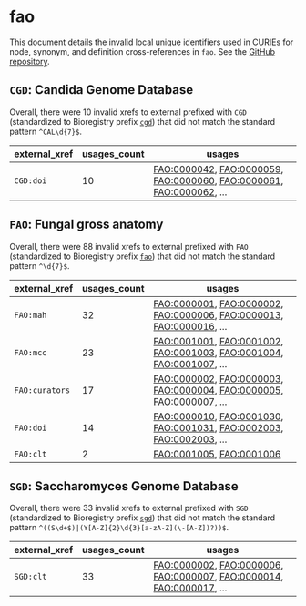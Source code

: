 # fao

This document details the invalid local unique identifiers used in CURIEs
for node, synonym, and definition cross-references in `fao`. See the [GitHub repository](https://github.com/obophenotype/fungal-anatomy-ontology).


## `CGD`: Candida Genome Database

Overall, there were 10 invalid
xrefs to external prefixed with `CGD` (standardized to Bioregistry
prefix [`cgd`](https://bioregistry.io/cgd)) that
did not match the standard pattern `^CAL\d{7}$`.

| external_xref   |   usages_count | usages                                                                                                                                                                                                                                                             |
|-----------------|----------------|--------------------------------------------------------------------------------------------------------------------------------------------------------------------------------------------------------------------------------------------------------------------|
| `CGD:doi`       |             10 | [FAO:0000042](https://bioregistry.io/FAO:0000042), [FAO:0000059](https://bioregistry.io/FAO:0000059), [FAO:0000060](https://bioregistry.io/FAO:0000060), [FAO:0000061](https://bioregistry.io/FAO:0000061), [FAO:0000062](https://bioregistry.io/FAO:0000062), ... |

## `FAO`: Fungal gross anatomy

Overall, there were 88 invalid
xrefs to external prefixed with `FAO` (standardized to Bioregistry
prefix [`fao`](https://bioregistry.io/fao)) that
did not match the standard pattern `^\d{7}$`.

| external_xref   |   usages_count | usages                                                                                                                                                                                                                                                             |
|-----------------|----------------|--------------------------------------------------------------------------------------------------------------------------------------------------------------------------------------------------------------------------------------------------------------------|
| `FAO:mah`       |             32 | [FAO:0000001](https://bioregistry.io/FAO:0000001), [FAO:0000002](https://bioregistry.io/FAO:0000002), [FAO:0000006](https://bioregistry.io/FAO:0000006), [FAO:0000013](https://bioregistry.io/FAO:0000013), [FAO:0000016](https://bioregistry.io/FAO:0000016), ... |
| `FAO:mcc`       |             23 | [FAO:0001001](https://bioregistry.io/FAO:0001001), [FAO:0001002](https://bioregistry.io/FAO:0001002), [FAO:0001003](https://bioregistry.io/FAO:0001003), [FAO:0001004](https://bioregistry.io/FAO:0001004), [FAO:0001007](https://bioregistry.io/FAO:0001007), ... |
| `FAO:curators`  |             17 | [FAO:0000002](https://bioregistry.io/FAO:0000002), [FAO:0000003](https://bioregistry.io/FAO:0000003), [FAO:0000004](https://bioregistry.io/FAO:0000004), [FAO:0000005](https://bioregistry.io/FAO:0000005), [FAO:0000007](https://bioregistry.io/FAO:0000007), ... |
| `FAO:doi`       |             14 | [FAO:0000010](https://bioregistry.io/FAO:0000010), [FAO:0001030](https://bioregistry.io/FAO:0001030), [FAO:0001031](https://bioregistry.io/FAO:0001031), [FAO:0002003](https://bioregistry.io/FAO:0002003), [FAO:0002003](https://bioregistry.io/FAO:0002003), ... |
| `FAO:clt`       |              2 | [FAO:0001005](https://bioregistry.io/FAO:0001005), [FAO:0001006](https://bioregistry.io/FAO:0001006)                                                                                                                                                               |

## `SGD`: Saccharomyces Genome Database

Overall, there were 33 invalid
xrefs to external prefixed with `SGD` (standardized to Bioregistry
prefix [`sgd`](https://bioregistry.io/sgd)) that
did not match the standard pattern `^((S\d+$)|(Y[A-Z]{2}\d{3}[a-zA-Z](\-[A-Z])?))$`.

| external_xref   |   usages_count | usages                                                                                                                                                                                                                                                             |
|-----------------|----------------|--------------------------------------------------------------------------------------------------------------------------------------------------------------------------------------------------------------------------------------------------------------------|
| `SGD:clt`       |             33 | [FAO:0000002](https://bioregistry.io/FAO:0000002), [FAO:0000006](https://bioregistry.io/FAO:0000006), [FAO:0000007](https://bioregistry.io/FAO:0000007), [FAO:0000014](https://bioregistry.io/FAO:0000014), [FAO:0000017](https://bioregistry.io/FAO:0000017), ... |

